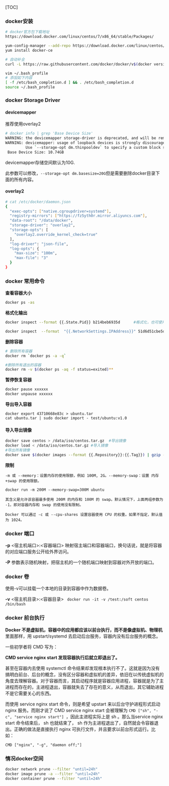 [TOC]

### docker安装

```bash
# docker官方包下载地址
https://download.docker.com/linux/centos/7/x86_64/stable/Packages/

yum-config-manager --add-repo https://download.docker.com/linux/centos/docker-ce.repo
yum install docker-ce

# 自动补全
curl -L https://raw.githubusercontent.com/docker/docker/v$(docker version -f "{{.Client.Version}}")/contrib/completion/bash/docker -o /etc/bash_completion.d/docker

vim ~/.bash_profile
# 添加如下内容
[ -f /etc/bash_completion.d ] && . /etc/bash_completion.d
source ~/.bash_profile
```

### docker Storage Driver

#### devicemapper

推荐使用overlay2

```bash
# docker info | grep 'Base Device Size'
WARNING: the devicemapper storage-driver is deprecated, and will be removed in a future release.
WARNING: devicemapper: usage of loopback devices is strongly discouraged for production use.
         Use `--storage-opt dm.thinpooldev` to specify a custom block storage device.
 Base Device Size: 10.74GB
```

devicemapper存储空间默认为10G.

此参数可以修改，`--storage-opt dm.basesize=20G`但是需要删除docker目录下面的所有内容。

#### overlay2

```bash
# cat /etc/docker/daemon.json 
{
  "exec-opts": ["native.cgroupdriver=systemd"],
  "registry-mirrors": ["https://fz5yth0r.mirror.aliyuncs.com"],
  "data-root": "/data/docker",
  "storage-driver": "overlay2",
  "storage-opts": [
    "overlay2.override_kernel_check=true"
  ],
  "log-driver": "json-file",
  "log-opts": {
    "max-size": "100m",
    "max-file": "3"
  }
}
```





### docker 常用命令

**查看容器大小**

```bash
docker ps -as
```

**格式化输出**

```bash
docker inspect --format {{.State.Pid}} b214beb6935d      #格式化，也可使用-f

docker inspect  --format  "{{.NetworkSettings.IPAddress}}" 51d6d51cbe5d  #查看容器IP
```

**删除容器**

```bash
# 删除所有容器
docker rm `docker ps -a -q` 

#删除所有退出的容器
docker rm -v $(docker ps -aq -f status=exited)** 
```

**暂停恢复容器**

```bash
docker pause xxxxxx
docker unpause xxxxxx
```

**导出导入容器**

```
docker export 43710668e83c > ubuntu.tar
cat ubuntu.tar | sudo docker import - test/ubuntu:v1.0
```

#### 导入导出镜像

```bash
docker save centos > /data/iso/centos.tar.gz  #导出镜像 
docker load < /data/iso/centos.tar.gz #导入镜像 
#导出所有镜像
docker save $(docker images --format {{.Repository}}:{{.Tag}}) | gzip -> all.zip
```



**限制**

```
-m 或 --memory：设置内存的使用限额，例如 100M, 2G。--memory-swap：设置 内存+swap 的使用限额。

docker run -m 200M --memory-swap=300M ubuntu

其含义是允许该容器最多使用 200M 的内存和 100M 的 swap。默认情况下，上面两组参数为 -1，即对容器内存和 swap 的使用没有限制。

Docker 可以通过 -c 或 --cpu-shares 设置容器使用 CPU 的权重。如果不指定，默认值为 1024。
```





### docker 端口

**-p** <宿主机端口>:<容器端口>    映射宿主端口和容器端口，换句话说，就是将容器的对应端口服务公开给外界访问。

**-P** 参数表示随机映射，把宿主机的一个随机端口映射到容器对外开放的端口。



### docker 卷

使用-v可以挂载一个本地的目录到容器中作为数据卷。

**-v** <宿主机目录>:<容器目录>  ` docker run -it -v /test:/soft centos /bin/bash`



### docker 前台执行

**Docker 不是虚拟机，容器中的应用都应该以前台执行，而不是像虚拟机、物理机**里面那样，用 upstart/systemd 去启动后台服务，容器内没有后台服务的概念。

一些初学者将  CMD  写为：

**CMD service nginx start 发现容器执行后就立即退出了。**

甚至在容器内去使用 systemctl 命令结果却发现根本执行不了。这就是因为没有搞明白前台、后台的概念，没有区分容器和虚拟机的差异，依旧在以传统虚拟机的角度去理解容器。对于容器而言，其启动程序就是容器应用进程，容器就是为了主进程而存在的，主进程退出，容器就失去了存在的意义，从而退出，其它辅助进程不是它需要关心的东西。

而使用 service nginx start 命令，则是希望 upstart 来以后台守护进程形式启动 nginx 服务。而刚才说了 CMD service nginx start 会被理解为 `CMD ["sh", "-c", "service nginx start"] `，因此主进程实际上是 sh 。那么当service nginx start 命令结束后， sh 也就结束了， sh 作为主进程退出了，自然就会令容器退出。正确的做法是直接执行 nginx 可执行文件，并且要求以前台形式运行。比如：

`CMD ["nginx", "-g", "daemon off;"]`

### 情况docker空间

```bash
docker network prune --filter "until=24h"
docker image prune -a --filter "until=24h"
docker container prune --filter "until=24h"
```

